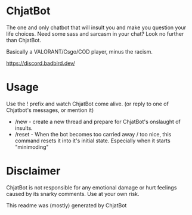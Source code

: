 # ChjatBot
The one and only chatbot that will insult you and make you question your life choices. Need some sass and sarcasm in your chat? Look no further than ChjatBot.

Basically a VALORANT/Csgo/COD player, minus the racism.

https://discord.badbird.dev/

# Usage
Use the ! prefix and watch ChjatBot come alive. (or reply to one of Chjatbot's messages, or mention it)
- /new - create a new thread and prepare for ChjatBot's onslaught of insults. 
- /reset - When the bot becomes too carried away / too nice, this command resets it into it's initial state. Especially when it starts "minimoding"

# Disclaimer
ChjatBot is not responsible for any emotional damage or hurt feelings caused by its snarky comments. Use at your own risk.

This readme was (mostly) generated by ChjatBot
